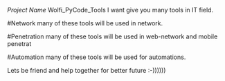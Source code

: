 *Project Name*
Wolfi_PyCode_Tools
I want give you many tools in IT field.

#Network
many of these tools will be used in network.

#Penetration
many of these tools will be used in web-network and mobile penetrat

#Automation
many of these tools will be used for automations.

Lets be friend and help together for better future :-))))))
